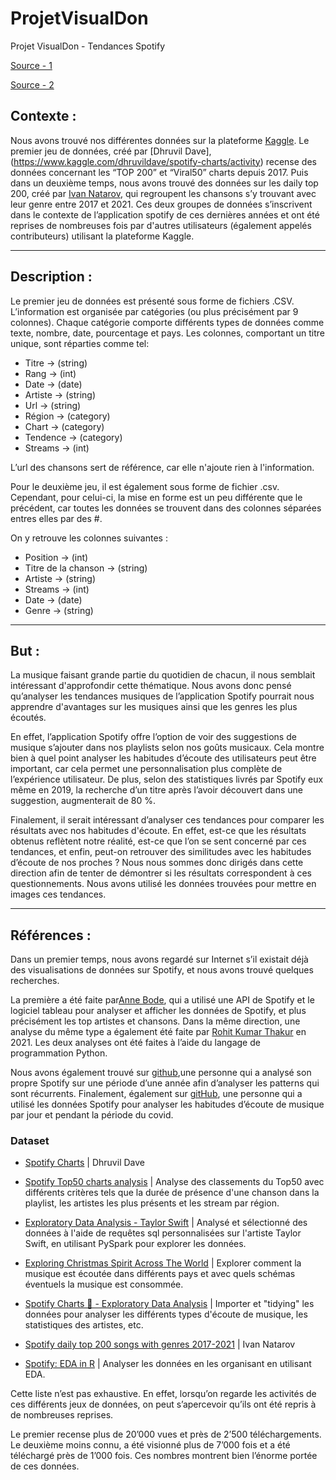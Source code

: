 # ProjetVisualDon
Projet VisualDon - Tendances Spotify

[Source - 1](https://www.kaggle.com/dhruvildave/spotify-charts/activity)

[Source - 2](https://www.kaggle.com/ivannatarov/spotify-daily-top-200-songs-with-genres-20172021/activity)

## Contexte :
Nous avons trouvé nos différentes données sur la plateforme [Kaggle](www.kaggle.com). Le premier jeu de données, créé par [Dhruvil Dave],(https://www.kaggle.com/dhruvildave/spotify-charts/activity) recense des données concernant les “TOP 200” et “Viral50” charts depuis 2017. Puis dans un deuxième temps, nous avons trouvé des données sur les daily top 200, créé par [Ivan Natarov](https://www.kaggle.com/ivannatarov/spotify-daily-top-200-songs-with-genres-20172021/activity), qui regroupent les chansons s’y trouvant avec leur genre entre 2017 et 2021. Ces deux groupes de données s’inscrivent dans le contexte de l’application spotify de ces dernières années et ont été reprises de nombreuses fois par d'autres utilisateurs (également appelés contributeurs) utilisant la plateforme Kaggle.

---

## Description :
Le premier jeu de données est présenté sous forme de fichiers .CSV. L’information est organisée par catégories (ou plus précisément par 9 colonnes). Chaque catégorie comporte différents types de données comme texte, nombre, date, pourcentage et pays. Les colonnes,  comportant un titre unique, sont réparties comme tel:

* Titre → (string)
* Rang → (int)
* Date → (date)
* Artiste → (string)
* Url → (string)
* Région → (category)
* Chart → (category)
* Tendence → (category)
* Streams → (int)

L’url des chansons sert de référence, car elle n'ajoute rien à l'information.

Pour le deuxième jeu, il est également sous forme de fichier .csv. Cependant, pour celui-ci, la mise en forme est un peu différente que le précédent, car toutes les données se trouvent dans des colonnes séparées entres elles par des #.

On y retrouve les colonnes suivantes :

* Position → (int)
* Titre de la chanson → (string)
* Artiste → (string)
* Streams → (int)
* Date  → (date)
* Genre → (string)

---

## But :
La musique faisant grande partie du quotidien de chacun, il nous semblait intéressant d'approfondir cette thématique. Nous avons donc pensé qu’analyser les tendances musiques de l’application Spotify pourrait nous apprendre d'avantages sur les musiques ainsi que les genres les plus écoutés.

En effet, l’application Spotify offre l’option de voir des suggestions de musique s’ajouter dans nos playlists selon nos goûts musicaux. Cela montre bien à quel point analyser les habitudes d’écoute des utilisateurs peut être important, car cela permet une personnalisation plus complète de l’expérience utilisateur. De plus, selon des statistiques livrés par Spotify eux même en 2019, la recherche d’un titre après l’avoir découvert dans une suggestion, augmenterait de 80 %.

Finalement, il serait intéressant d’analyser ces tendances pour comparer les résultats avec nos habitudes d'écoute. En effet, est-ce que les résultats obtenus reflètent notre réalité, est-ce que l’on se sent concerné par ces tendances, et enfin, peut-on retrouver des similitudes avec les habitudes d’écoute de nos proches ?
Nous nous sommes donc dirigés dans cette direction afin de tenter de démontrer si les résultats correspondent à ces questionnements. Nous avons utilisé les données trouvées pour mettre en images ces tendances.

---

## Références :
Dans un premier temps, nous avons regardé sur Internet s’il existait déjà des visualisations de données sur Spotify, et nous avons trouvé quelques recherches.

La première a été faite par[Anne Bode](https://towardsdatascience.com/visualizing-spotify-data-with-python-tableau-687f2f528cdd), qui a utilisé une API de Spotify et le logiciel tableau pour analyser et afficher les données de Spotify, et plus précisément les top artistes et chansons.
Dans la même direction, une analyse du même type a également été faite par [Rohit Kumar Thakur](https://medium.com/@ninza7?source=post_page-----4af81c5531a7-----------------------------------) en 2021. Les deux analyses ont été faites à l’aide du langage de programmation Python.

Nous avons également trouvé sur [github](https://github.com/willfurtado/Visualizing-Spotify-Data),une personne qui a analysé son propre Spotify sur une période d’une année afin d’analyser les patterns qui sont récurrents. Finalement, également sur [gitHub](https://github.com/Julien-Verdun/SpotifyDataVisualizationProject), une personne qui a utilisé les données Spotify pour analyser les habitudes d’écoute de musique par jour et pendant la période du covid.

### Dataset

* [Spotify Charts](https://www.kaggle.com/dhruvildave/spotify-charts/code) | Dhruvil Dave

* [Spotify Top50 charts analysis](https://www.kaggle.com/alperenkaran/spotify-top50-charts-analysis)
| Analyse des classements du Top50 avec différents critères tels que la durée de présence d'une chanson dans la playlist, les artistes les plus présents et les stream par région.

* [Exploratory Data Analysis - Taylor Swift](https://www.kaggle.com/aneridalwadi/exploratory-data-analysis-taylor-swift)
| Analysé et sélectionné des données à l'aide de requêtes sql personnalisées sur l'artiste Taylor Swift, en utilisant PySpark pour explorer les données.

* [Exploring Christmas Spirit Across The World](https://www.kaggle.com/ewoudb95/exploring-christmas-spirit-across-the-world)
| Explorer comment la musique est écoutée dans différents pays et avec quels schémas éventuels la musique est consommée.

* [Spotify Charts 🎹 - Exploratory Data Analysis](https://www.kaggle.com/dhruvildave/spotify-charts-exploratory-data-analysis) 
| Importer et "tidying" les données pour analyser les différents types d'écoute de musique, les statistiques des artistes, etc.

* [Spotify daily top 200 songs with genres 2017-2021](https://www.kaggle.com/ivannatarov/spotify-daily-top-200-songs-with-genres-20172021/code)
| Ivan Natarov 

* [Spotify: EDA in R](https://www.kaggle.com/marwinsolomon/spotify-eda-in-r)
| Analyser les données en les organisant en utilisant EDA.


Cette liste n’est pas exhaustive. En effet, lorsqu’on regarde les activités de ces différents jeux de données, on peut s’apercevoir qu’ils ont été repris à de nombreuses reprises.

Le premier recense plus de 20’000 vues et près de 2’500 téléchargements. Le deuxième moins connu, a été visionné plus de 7’000 fois et a été téléchargé près de 1’000 fois. Ces nombres montrent bien l’énorme portée de ces données.









